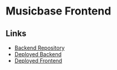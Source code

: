 # Musicbase Frontend

## Links

- [Backend Repository](https://github.com/svdf18/musicbase_app_backend/tree/main_production)
- [Deployed Backend](https://musicbase-app-backend-production.azurewebsites.net/)
- [Deployed Frontend](https://svdf18.github.io/musicbase_app_frontend/)
